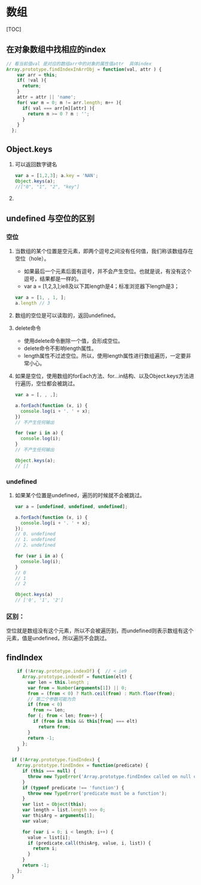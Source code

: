 # 数组

[TOC]

## 在对象数组中找相应的index
```js
// 看当前值val 是对应的数组arr中的对象的属性值attr  具体index
Array.prototype.findIndexInArrObj = function(val, attr ) {
    var arr = this;
    if( !val ){
      return;
    }
    attr = attr || 'name';
    for( var m = 0; m != arr.length; m++ ){
      if( val === arr[m][attr] ){
        return m >= 0 ? m : '';
      }
    }
  };
```

## Object.keys
1.  可以返回数字键名

    ```js
    var a = [1,2,3]; a.key = 'NAN'; 
    Object.keys(a);
    //["0", "1", "2", "key"]
    ```
2.  

## undefined 与空位的区别
### 空位
1. 当数组的某个位置是空元素，即两个逗号之间没有任何值，我们称该数组存在空位（hole）。
    - 如果最后一个元素后面有逗号，并不会产生空位。也就是说，有没有这个逗号，结果都是一样的。
    - var a = [1,2,3,];ie8及以下其length是4；标准浏览器下length是3；

    ```js
    var a = [1, , 1, ];
    a.length // 3
    ```

2. 数组的空位是可以读取的，返回undefined。
3. delete命令
    - 使用delete命令删除一个值，会形成空位。
    - delete命令不影响length属性。
    - length属性不过滤空位。所以，使用length属性进行数组遍历，一定要非常小心。
4. 如果是空位，使用数组的forEach方法、for...in结构、以及Object.keys方法进行遍历，空位都会被跳过。

    ```js
    var a = [, , ,];
    
    a.forEach(function (x, i) {
      console.log(i + '. ' + x);
    })
    // 不产生任何输出
    
    for (var i in a) {
      console.log(i);
    }
    // 不产生任何输出
    
    Object.keys(a);
    // []
    ```

### undefined
1. 如果某个位置是undefined，遍历的时候就不会被跳过。

    ```js
    var a = [undefined, undefined, undefined];
    
    a.forEach(function (x, i) {
      console.log(i + '. ' + x);
    });
    // 0. undefined
    // 1. undefined
    // 2. undefined
    
    for (var i in a) {
      console.log(i);
    }
    // 0
    // 1
    // 2
    
    Object.keys(a)
    // ['0', '1', '2']
    ```

### 区别：
空位就是数组没有这个元素，所以不会被遍历到，而undefined则表示数组有这个元素，值是undefined，所以遍历不会跳过。



## findIndex

```js
	if (!Array.prototype.indexOf) {  // < ie9
	  Array.prototype.indexOf = function(elt) {
	    var len = this.length ;
	    var from = Number(arguments[1]) || 0;
	    from = (from < 0) ? Math.ceil(from) : Math.floor(from);
	    // 第二个参数可能为负
	    if (from < 0)
	      from += len;
	    for (; from < len; from++) {
	      if (from in this && this[from] === elt)
	        return from;
	    }
	    return -1;
	  };
	}

  if (!Array.prototype.findIndex) {
    Array.prototype.findIndex = function(predicate) {
      if (this === null) {
        throw new TypeError('Array.prototype.findIndex called on null or undefined');
      }
      if (typeof predicate !== 'function') {
        throw new TypeError('predicate must be a function');
      }
      var list = Object(this);
      var length = list.length >>> 0;
      var thisArg = arguments[1];
      var value;

      for (var i = 0; i < length; i++) {
        value = list[i];
        if (predicate.call(thisArg, value, i, list)) {
          return i;
        }
      }
      return -1;
    };
  }
```